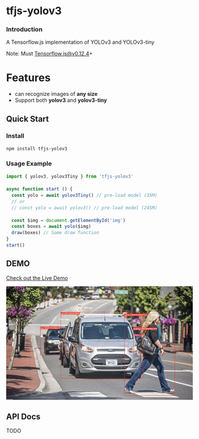 # tfjs-yolov3

### Introduction

A Tensorflow.js implementation of YOLOv3 and YOLOv3-tiny

Note: Must Tensorflow.js@v0.12.4+

# Features
- can recognize images of **any size**
- Support both **yolov3** and **yolov3-tiny**

## Quick Start

### Install

```
npm install tfjs-yolov3
```

### Usage Example

```javascript
import { yolov3, yolov3Tiny } from 'tfjs-yolov3'

async function start () {
  const yolo = await yolov3Tiny() // pre-load model (35M)
  // or
  // const yolo = await yolov3() // pre-load model (245M)

  const $img = document.getElementById('img')
  const boxes = await yolo($img) 
  draw(boxes) // Some draw function
}
start()
```

## DEMO

[Check out the Live Demo](https://zqingr.github.io/tfjs-yolov3-demo/)  
  
![demo](./docs/img/demo1.jpg)




## API Docs

TODO
